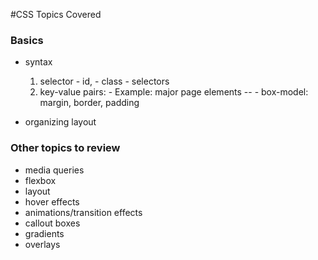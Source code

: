 #CSS Topics Covered

### Basics
- syntax
	1. selector
	  - id, 
	  - class 
	  - selectors
	2. key-value pairs:
	  - Example: major page elements -- 
	  - box-model: margin, border, padding

- organizing layout

### Other topics to review
- media queries
- flexbox
- layout
- hover effects
- animations/transition effects
- callout boxes
- gradients
- overlays
